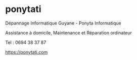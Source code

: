 # ponytati
Dépannage Informatique Guyane - Ponyta Informatique

Assistance à domicile, Maintenance et Réparation ordinateur

Tel : 0694 38 37 87

https://ponytati.com
